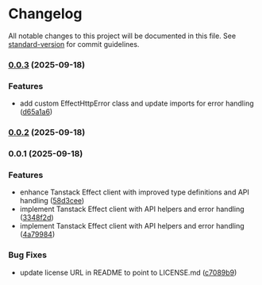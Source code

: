 # Changelog

All notable changes to this project will be documented in this file. See [standard-version](https://github.com/conventional-changelog/standard-version) for commit guidelines.

### [0.0.3](https://github.com/mguleryuz/tanstack-effect/compare/v0.0.2...v0.0.3) (2025-09-18)

### Features

- add custom EffectHttpError class and update imports for error handling ([d65a1a6](https://github.com/mguleryuz/tanstack-effect/commit/d65a1a6ac677e6b96297b01705d56e9669e634fa))

### [0.0.2](https://github.com/mguleryuz/tanstack-effect/compare/v0.0.1...v0.0.2) (2025-09-18)

### 0.0.1 (2025-09-18)

### Features

- enhance Tanstack Effect client with improved type definitions and API handling ([58d3cee](https://github.com/mguleryuz/tanstack-effect/commit/58d3ceef91f2051fc7bd8080a4e96b6df81ba6b5))
- implement Tanstack Effect client with API helpers and error handling ([3348f2d](https://github.com/mguleryuz/tanstack-effect/commit/3348f2d6a1ebe89ccedbefcc560edcaa98adb475))
- implement Tanstack Effect client with API helpers and error handling ([4a79984](https://github.com/mguleryuz/tanstack-effect/commit/4a799844f40ec0e4d5a0b8c683346585a49b8284))

### Bug Fixes

- update license URL in README to point to LICENSE.md ([c7089b9](https://github.com/mguleryuz/tanstack-effect/commit/c7089b966c3f8c24bdb38b8009209a16be0ff788))

